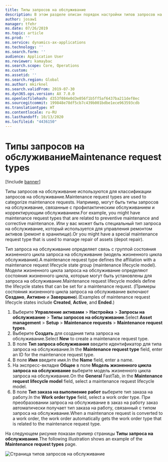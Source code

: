 ```yaml
---
title: Типы запросов на обслуживание
description: В этом разделе описан порядок настройки типов запросов на обслуживание в «Управлении активами».
author: josaw1
manager: tfehr
ms.date: 07/26/2019
ms.topic: article
ms.prod: ''
ms.service: dynamics-ax-applications
ms.technology: ''
ms.search.form: ''
audience: Application User
ms.reviewer: kamaybac
ms.search.scope: Core, Operations
ms.custom: ''
ms.assetid: ''
ms.search.region: Global
ms.author: mkirknel
ms.search.validFrom: 2019-07-30
ms.dyn365.ops.version: AX 7.0.0
ms.openlocfilehash: d353f084e0d3e056f1b5ff5af6437ba211def8ec
ms.sourcegitcommit: 199848e78df5cb7c439b001bdbe1ece963593cdb
ms.translationtype: HT
ms.contentlocale: ru-RU
ms.lasthandoff: 10/13/2020
ms.locfileid: "4436150"
---
```

# <a name="maintenance-request-types"></a><span data-ttu-id="024c5-103">Типы запросов на обслуживание</span><span class="sxs-lookup"><span data-stu-id="024c5-103">Maintenance request types</span></span>

[!include [banner](../../includes/banner.md)]

 

<span data-ttu-id="024c5-104">Типы запросов на обслуживание используются для классификации запросов на обслуживание.</span><span class="sxs-lookup"><span data-stu-id="024c5-104">Maintenance request types are used to categorize maintenance requests.</span></span> <span data-ttu-id="024c5-105">Например, могут быть типы запросов на обслуживание, связанные с профилактическим обслуживанием и корректирующим обслуживанием.</span><span class="sxs-lookup"><span data-stu-id="024c5-105">For example, you might have maintenance request types that are related to preventive maintenance and corrective maintenance.</span></span> <span data-ttu-id="024c5-106">Или у вас может быть специальный тип запроса на обслуживание, который используется для управления ремонтом активов (ремонт в хранилище).</span><span class="sxs-lookup"><span data-stu-id="024c5-106">Or you might have a special maintenance request type that is used to manage repair of assets (depot repair).</span></span>

<span data-ttu-id="024c5-107">Тип запроса на обслуживание определяет связь с группой состояния жизненного цикла запроса на обслуживание (модель жизненного цикла обслуживания).</span><span class="sxs-lookup"><span data-stu-id="024c5-107">A maintenance request type defines the affiliation with a maintenance request lifecycle state group (maintenance lifecycle model).</span></span> <span data-ttu-id="024c5-108">Модели жизненного цикла запроса на обслуживание определяют состояния жизненного цикла, которые могут быть установлены для запроса на обслуживание.</span><span class="sxs-lookup"><span data-stu-id="024c5-108">Maintenance request lifecycle models define the lifecycle states that can be set for a maintenance request.</span></span> <span data-ttu-id="024c5-109">(Примеры состояния жизненного цикла запроса на обслуживание включают **Создано**, **Активно** и **Завершено**).</span><span class="sxs-lookup"><span data-stu-id="024c5-109">(Examples of maintenance request lifecycle states include **Created**, **Active**, and **Ended**.)</span></span>

1. <span data-ttu-id="024c5-110">Выберите **Управление активами** \> **Настройка** \> **Запросы на обслуживание** \> **Типы запросов на обслуживание**.</span><span class="sxs-lookup"><span data-stu-id="024c5-110">Select **Asset management** \> **Setup** \> **Maintenance requests** \> **Maintenance request types**.</span></span>
2. <span data-ttu-id="024c5-111">Выберите **Создать** для создания типа запроса на обслуживание.</span><span class="sxs-lookup"><span data-stu-id="024c5-111">Select **New** to create a maintenance request type.</span></span>
3. <span data-ttu-id="024c5-112">В поле **Тип запроса обслуживания** введите идентификатор для типа запроса на обслуживание.</span><span class="sxs-lookup"><span data-stu-id="024c5-112">In the **Maintenance request type** field, enter an ID for the maintenance request type.</span></span>
4. <span data-ttu-id="024c5-113">В поле **Имя** введите имя.</span><span class="sxs-lookup"><span data-stu-id="024c5-113">In the **Name** field, enter a name.</span></span>
5. <span data-ttu-id="024c5-114">На экспресс-вкладке **Общее** в поле **Модель жизненного цикла запроса на обслуживание** выберите модель жизненного цикла запроса на обслуживание.</span><span class="sxs-lookup"><span data-stu-id="024c5-114">On the **General** FastTab, in the **Maintenance request lifecycle model** field, select a maintenance request lifecycle model.</span></span>
6. <span data-ttu-id="024c5-115">В поле **Тип заказа на выполнение работ** выберите тип заказа на работу.</span><span class="sxs-lookup"><span data-stu-id="024c5-115">In the **Work order type** field, select a work order type.</span></span> <span data-ttu-id="024c5-116">При преобразовании запроса на обслуживание в заказ на работу заказ автоматически получает тип заказа на работу, связанный с типом запроса на обслуживание.</span><span class="sxs-lookup"><span data-stu-id="024c5-116">When a maintenance request is converted to a work order, the work order automatically gets the work order type that is related to the maintenance request type.</span></span>

<span data-ttu-id="024c5-117">На следующем рисунке показан пример страницы **Типы запроса на обслуживание**.</span><span class="sxs-lookup"><span data-stu-id="024c5-117">The following illustration shows an example of the **Maintenance request types** page.</span></span>

![Страница типов запросов на обслуживание](media/07-setup-for-requests.png)
